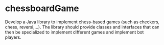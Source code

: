 # chessboardGame
Develop a Java library to implement chess-based games (such as checkers, chess, reversi,...). The library should provide classes and interfaces that can then be specialized to implement different games and implement bot players.
